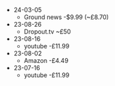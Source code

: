 - 24-03-05
	- Ground news -$9.99 (~£8.70)
- 23-08-26
	- Dropout.tv ~£50
- 23-08-16
	- youtube -£11.99
- 23-08-02
	- Amazon -£4.49
- 23-07-16
	- youtube -£11.99
